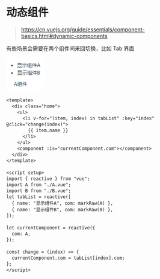 # 动态组件

> https://cn.vuejs.org/guide/essentials/component-basics.html#dynamic-components

有些场景会需要在两个组件间来回切换，比如 Tab 界面

![](./images/12-动态组件-1692604207258.png)

```
<template>
  <div class="home">
    <ul>
      <li v-for="(item, index) in tabList" :key="index" @click="change(index)">
        {{ item.name }}
      </li>
    </ul>
    <component :is="currentComponent.com"></component>
  </div>
</template>

<script setup>
import { reactive } from "vue";
import A from "./A.vue";
import B from "./B.vue";
let tabList = reactive([
  { name: "显示组件A", com: markRaw(A) },
  { name: "显示组件B", com: markRaw(B) },
]);

let currentComponent = reactive({
  com: A,
});

const change = (index) => {
  currentComponent.com = tabList[index].com;
};
</script>
```